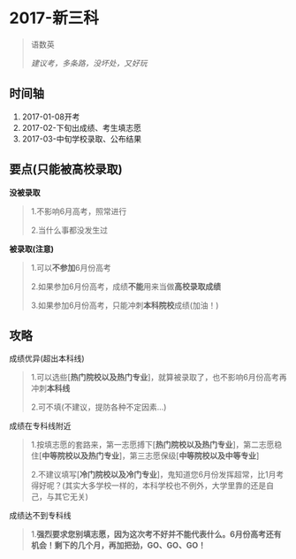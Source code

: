# 2017-新三科
> 语数英
>
> *建议考，多条路，没坏处，又好玩*

## 时间轴
1. 2017-01-08开考
2. 2017-02-下旬出成绩、考生填志愿
3. 2017-03-中旬学校录取、公布结果


## 要点(只能被高校录取)
**没被录取**
> 1.不影响6月高考，照常进行
>
> 2.当什么事都没发生过

**被录取(注意)**
> 1.可以**不参加**6月份高考
>
> 2.如果参加6月份高考，成绩**不能**用来当做**高校录取成绩**
>
> 3.如果参加6月份高考，只能冲刺**本科院校**成绩(加油！)


## 攻略
成绩优异(超出本科线)
> 1.可以选些[**热门院校以及热门专业**]，就算被录取了，也不影响6月份高考再冲刺**本科线**
>
> 2.可不填(不建议，提防各种不定因素...)

成绩在专科线附近
> 1.按填志愿的套路来，第一志愿搏下[**热门院校以及热门专业**]，第二志愿稳住[**中等院校以及热门专业**]，第三志愿保级[**中等院校以及中等专业**]
>
> 2.不建议填写[**冷门院校以及冷门专业**]，鬼知道您6月份发挥超常，比1月考得好呢？(其实大多学校一样的，本科学校也不例外，大学里靠的还是自己，与其它无关)

成绩达不到专科线
> 1.**强烈要求您别填志愿，因为这次考不好并不能代表什么。6月份高考还有机会！剩下的几个月，再加把劲，GO、GO、GO！**


